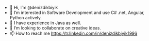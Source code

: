 - 👋 Hi, I’m @denizdikbiyik
- 👀 I’m interested in Software Development and use C# .net, Angular, Python actively.
- 🌱 I have experience in Java as well.
- 👀 I’m looking to collaborate on creative ideas.
- 📫 How to reach me https://tr.linkedin.com/in/denizdikbiyik1996 

<!---
denizdikbiyik/denizdikbiyik is a ✨ special ✨ repository because its `README.md` (this file) appears on your GitHub profile.
You can click the Preview link to take a look at your changes.
--->
